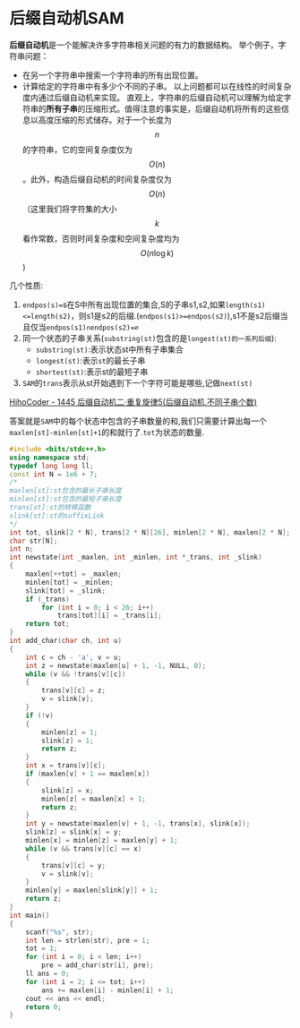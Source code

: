 # 后缀自动机SAM

**后缀自动机**是一个能解决许多字符串相关问题的有力的数据结构。
举个例子，字符串问题：

- 在另一个字符串中搜索一个字符串的所有出现位置。
- 计算给定的字符串中有多少个不同的子串。
  以上问题都可以在线性的时间复杂度内通过后缀自动机来实现。
  直观上，字符串的后缀自动机可以理解为给定字符串的**所有子串**的压缩形式。值得注意的事实是，后缀自动机将所有的这些信息以高度压缩的形式储存。对于一个长度为 $$n$$ 的字符串，它的空间复杂度仅为 $$O(n)$$。此外，构造后缀自动机的时间复杂度仅为 $$O(n)$$（这里我们将字符集的大小 $$k$$ 看作常数，否则时间复杂度和空间复杂度均为 $$O(n\log k)$$)

几个性质:

1. `endpos(s)=`s在S中所有出现位置的集合,S的子串s1,s2,如果`length(s1)<=length(s2)`，则s1是s2的后缀.(`endpos(s1)>=endpos(s2)`),s1不是s2后缀当且仅当`endpos(s1)∩endpos(s2)=∅`
2. 同一个状态的子串关系(`substring(st)`包含的是`longest(st)的一系列后缀`):
   - `substring(st)`:表示状态st中所有子串集合
   - `longest(st)`:表示`st`的最长子串
   - `shortest(st)`:表示st的最短子串
3. `SAM`的`trans`表示从st开始遇到下一个字符可能是哪些,记做`next(st)`

[HihoCoder - 1445 后缀自动机二·重复旋律5(后缀自动机,不同子串个数)](https://blog.csdn.net/riba2534/article/details/82813193)

答案就是`SAM`中的每个状态中包含的子串数量的和,我们只需要计算出每一个`maxlen[st]-minlen[st]+1`的和就行了.`tot`为状态的数量.
```cpp
#include <bits/stdc++.h>
using namespace std;
typedef long long ll;
const int N = 1e6 + 7;
/*
maxlen[st]:st包含的最长子串长度
minlen[st]:st包含的最短子串长度
trans[st]:st的转移函数
slink[st]:st的suffixLink
*/
int tot, slink[2 * N], trans[2 * N][26], minlen[2 * N], maxlen[2 * N];
char str[N];
int n;
int newstate(int _maxlen, int _minlen, int *_trans, int _slink)
{
    maxlen[++tot] = _maxlen;
    minlen[tot] = _minlen;
    slink[tot] = _slink;
    if (_trans)
        for (int i = 0; i < 26; i++)
            trans[tot][i] = _trans[i];
    return tot;
}
int add_char(char ch, int u)
{
    int c = ch - 'a', v = u;
    int z = newstate(maxlen[u] + 1, -1, NULL, 0);
    while (v && !trans[v][c])
    {
        trans[v][c] = z;
        v = slink[v];
    }
    if (!v)
    {
        minlen[z] = 1;
        slink[z] = 1;
        return z;
    }
    int x = trans[v][c];
    if (maxlen[v] + 1 == maxlen[x])
    {
        slink[z] = x;
        minlen[z] = maxlen[x] + 1;
        return z;
    }
    int y = newstate(maxlen[v] + 1, -1, trans[x], slink[x]);
    slink[z] = slink[x] = y;
    minlen[x] = minlen[z] = maxlen[y] + 1;
    while (v && trans[v][c] == x)
    {
        trans[v][c] = y;
        v = slink[v];
    }
    minlen[y] = maxlen[slink[y]] + 1;
    return z;
}
int main()
{
    scanf("%s", str);
    int len = strlen(str), pre = 1;
    tot = 1;
    for (int i = 0; i < len; i++)
        pre = add_char(str[i], pre);
    ll ans = 0;
    for (int i = 2; i <= tot; i++)
        ans += maxlen[i] - minlen[i] + 1;
    cout << ans << endl;
    return 0;
}
```